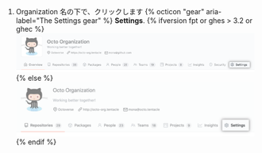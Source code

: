 1. Organization 名の下で、クリックします
{% octicon "gear" aria-label="The Settings gear" %} **Settings**.
  {% ifversion fpt or ghes > 3.2 or ghec %}
  ![Organizationの設定ボタン](/assets/images/help/organizations/organization-settings-tab-with-overview-tab.png)
  {% else %}
  ![Organizationの設定ボタン](/assets/images/help/organizations/organization-settings-tab.png)
  {% endif %}
